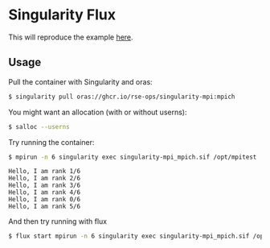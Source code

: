 # Singularity Flux

This will reproduce the example [here](https://docs.sylabs.io/guides/3.10/user-guide/mpi.html).

## Usage

Pull the container with Singularity and oras:

```bash
$ singularity pull oras://ghcr.io/rse-ops/singularity-mpi:mpich
```

You might want an allocation (with or without userns):

```bash
$ salloc --userns
```

Try running the container:

```bash
$ mpirun -n 6 singularity exec singularity-mpi_mpich.sif /opt/mpitest
```
```console
Hello, I am rank 1/6
Hello, I am rank 2/6
Hello, I am rank 3/6
Hello, I am rank 4/6
Hello, I am rank 0/6
Hello, I am rank 5/6
```

And then try running with flux

```bash
$ flux start mpirun -n 6 singularity exec singularity-mpi_mpich.sif /opt/mpitest
```
